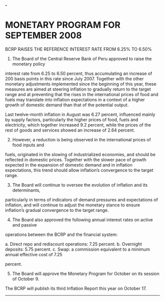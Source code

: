 **-**

# MONETARY PROGRAM FOR SEPTEMBER 2008

 BCRP RAISES THE REFERENCE INTEREST RATE FROM 6.25% TO 6.50% 

1. The Board of the Central Reserve Bank of Peru approved to raise the monetary policy

interest rate from 6.25 to 6.50 percent, thus accumulating an increase of 200 basis
points in this rate since July 2007. Together with the other monetary adjustments
implemented since the beginning of this year, these measures are aimed at steering
inflation to gradually return to the target range and at preventing that the rises in the
international prices of food and fuels may translate into inflation expectations in a
context of a higher growth of domestic demand than that of the potential output.

Last twelve-month inflation in August was 6.27 percent, influenced mainly by supply
factors, particularly the higher prices of food, fuels and electricity, which together
increased 9.2 percent, while the prices of the rest of goods and services showed an
increase of 2.64 percent.

2. However, a reduction is being observed in the international prices of food inputs and

fuels, originated in the slowing of industrialized economies, and should be reflected in
domestic prices. Together with the slower pace of growth expected in the expansion of
domestic demand and in inflation expectations, this trend should allow inflation’s
convergence to the target range.

3. The Board will continue to oversee the evolution of inflation and its determinants,

particularly in terms of indicators of demand pressures and expectations of inflation,
and will continue to adjust the monetary stance to ensure inflation’s gradual
convergence to the target range.

4. The Board also approved the following annual interest rates on active and passive

operations between the BCRP and the financial system:

a. Direct repo and rediscount operations: 7.25 percent.
b. Overnight deposits: 5.75 percent.
c. Swap: a commission equivalent to a minimum annual effective cost of 7.25

percent.

5. The Board will approve the Monetary Program for October on its session of October 9.

The BCRP will publish its third Inflation Report this year on October 17.


-----

